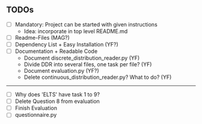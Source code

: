 ## TODOs

- [ ] Mandatory: Project can be started with given instructions
    - Idea: incorporate in top level README.md 
- [ ] Readme-Files (MAG?)
- [ ] Dependency List + Easy Installation (YF?)
- [ ] Documentation + Readable Code
    - Document discrete_distribution_reader.py (YF)
    - Divide DDR into several files, one task per file? (YF)
    - Document evaluation.py (YF?)
    - Delete continuous_distribution_reader.py? What to do? (YF)

---

- [ ] Why does 'ELTS' have task 1 to 9?
- [ ] Delete Question 8 from evaluation
- [ ] Finish Evaluation
- [ ] questionnaire.py
